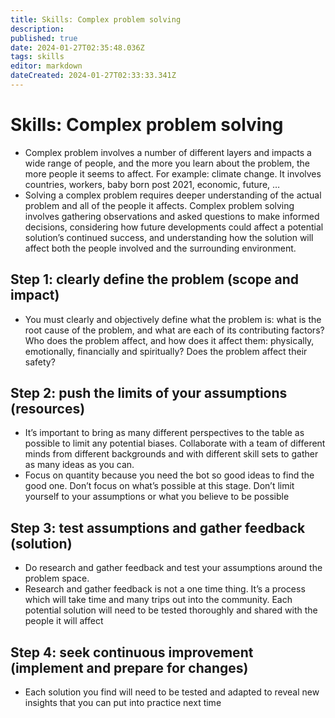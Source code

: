```yaml
---
title: Skills: Complex problem solving
description: 
published: true
date: 2024-01-27T02:35:48.036Z
tags: skills
editor: markdown
dateCreated: 2024-01-27T02:33:33.341Z
---
```


# Skills: Complex problem solving
  
- Complex problem involves a number of different layers and impacts a wide range of people, and the more you learn about the problem, the more people it seems to affect. For example: climate change. It involves countries, workers, baby born post 2021, economic, future, …
- Solving a complex problem requires deeper understanding of the actual problem and all of the people it affects. Complex problem solving involves gathering observations and asked questions to make informed decisions, considering how future developments could affect a potential solution’s continued success, and understanding how the solution will affect both the people involved and the surrounding environment.

## Step 1: clearly define the problem (scope and impact)

- You must clearly and objectively define what the problem is: what is the root cause of the problem, and what are each of its contributing factors? Who does the problem affect, and how does it affect them: physically, emotionally, financially and spiritually? Does the problem affect their safety?

## Step 2: push the limits of your assumptions (resources)

- It’s important to bring as many different perspectives to the table as possible to limit any potential biases. Collaborate with a team of different minds from different backgrounds and with different skill sets to gather as many ideas as you can.
- Focus on quantity because you need the bot so good ideas to find the good one. Don’t focus on what’s possible at this stage. Don’t limit yourself to your assumptions or what you believe to be possible

## Step 3: test assumptions and gather feedback (solution)
- Do research and gather feedback and test your assumptions around the problem space.
- Research and gather feedback is not a one time thing. It’s a process which will take time and many trips out into the community. Each potential solution will need to be tested thoroughly and shared with the people it will affect

## Step 4: seek continuous improvement (implement and prepare for changes)
- Each solution you find will need to be tested and adapted to reveal new insights that you can put into practice next time
